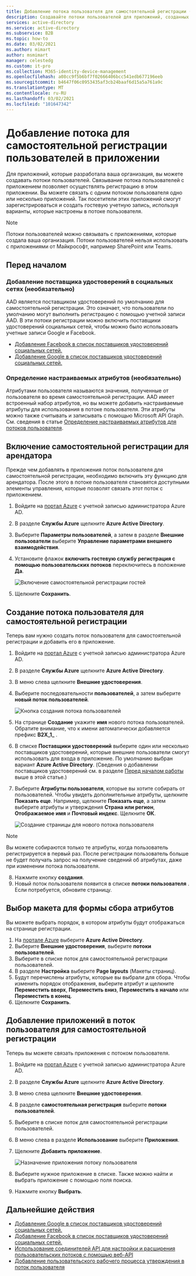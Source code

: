 ```yaml
---
title: Добавление потока пользователя для самостоятельной регистрации (AAD)
description: Создавайте потоки пользователей для приложений, созданных вашей организацией. Затем пользователи, посещающие это приложение, могут получить учетную запись гостя с помощью параметров, настроенных в потоке пользователя.
services: active-directory
ms.service: active-directory
ms.subservice: B2B
ms.topic: how-to
ms.date: 03/02/2021
ms.author: mimart
author: msmimart
manager: celestedg
ms.custom: it-pro
ms.collection: M365-identity-device-management
ms.openlocfilehash: a08cc9f5b6bf7f02666406bcc541edb677196eeb
ms.sourcegitcommit: b4647f06c0953435af3cb24baaf6d15a5a761a9c
ms.translationtype: MT
ms.contentlocale: ru-RU
ms.lasthandoff: 03/02/2021
ms.locfileid: "101647342"
---
```

# <a name="add-a-self-service-sign-up-user-flow-to-an-app"></a>Добавление потока для самостоятельной регистрации пользователей в приложении

Для приложений, которые разработала ваша организация, вы можете создавать потоки пользователей. Связывание потока пользователей с приложением позволяет осуществлять регистрацию в этом приложении. Вы можете связать с одним потоком пользователя одно или несколько приложений. Так посетители этих приложений смогут зарегистрироваться и создать гостевую учетную запись, используя варианты, которые настроены в потоке пользователя.

> [!NOTE]
> Потоки пользователей можно связывать с приложениями, которые создала ваша организация. Потоки пользователей нельзя использовать с приложениями от Майкрософт, например SharePoint или Teams.

## <a name="before-you-begin"></a>Перед началом

### <a name="add-social-identity-providers-optional"></a>Добавление поставщика удостоверений в социальных сетях (необязательно)

AAD является поставщиком удостоверений по умолчанию для самостоятельной регистрации. Это означает, что пользователи по умолчанию могут выполнить регистрацию с помощью учетной записи AAD. В эти потоки регистрации можно включить поставщики удостоверений социальных сетей, чтобы можно было использовать учетные записи Google и Facebook.

- [Добавление Facebook в список поставщиков удостоверений социальных сетей.](facebook-federation.md)
- [Добавление Google в список поставщиков удостоверений социальных сетей.](google-federation.md)

### <a name="define-custom-attributes-optional"></a>Определение настраиваемых атрибутов (необязательно)

Атрибутами пользователя называются значения, полученные от пользователя во время самостоятельной регистрации. AAD имеет встроенный набор атрибутов, но вы можете добавить настраиваемые атрибуты для использования в потоке пользователя. Эти атрибуты можно также считывать и записывать с помощью Microsoft API Graph. См. сведения в статье [Определение настраиваемых атрибутов для потоков пользователя](user-flow-add-custom-attributes.md).

## <a name="enable-self-service-sign-up-for-your-tenant"></a>Включение самостоятельной регистрации для арендатора

Прежде чем добавлять в приложения поток пользователя для самостоятельной регистрации, необходимо включить эту функцию для арендатора. После этого в потоке пользователя становятся доступными элементы управления, которые позволят связать этот поток с приложением.

1. Войдите на [портал Azure](https://portal.azure.com) с учетной записью администратора Azure AD.
2. В разделе **Службы Azure** щелкните **Azure Active Directory**.
3. Выберите **Параметры пользователей**, а затем в разделе **Внешние пользователи** выберите **Управление параметрами внешнего взаимодействия**.
4. Установите флажок **включить гостевую службу регистрация с помощью пользовательских потоков** переключитесь в положение **Да**.

   ![Включение самостоятельной регистрации гостей](media/self-service-sign-up-user-flow/enable-self-service-sign-up.png)
5. Щелкните **Сохранить**.
## <a name="create-the-user-flow-for-self-service-sign-up"></a>Создание потока пользователя для самостоятельной регистрации

Теперь вам нужно создать поток пользователя для самостоятельной регистрации и добавить его в приложение.

1. Войдите на [портал Azure](https://portal.azure.com) с учетной записью администратора Azure AD.
2. В разделе **Службы Azure** щелкните **Azure Active Directory**.
3. В меню слева щелкните **Внешние удостоверения**.
4. Выберите последовательности **пользователей**, а затем выберите **новый поток пользователей**.

   ![Кнопка создания потока пользователей](media/self-service-sign-up-user-flow/new-user-flow.png)

5. На странице **Создание** укажите **имя** нового потока пользователей. Обратите внимание, что к имени автоматически добавляется префикс **B2X_1_** .
6. В списке **Поставщики удостоверений** выберите один или несколько поставщиков удостоверений, которые внешние пользователи смогут использовать для входа в приложение. По умолчанию выбран вариант **Azure Active Directory**. (Сведения о добавлении поставщиков удостоверений см. в разделе [Перед началом работы](#before-you-begin) выше в этой статье.)
7. Выберите **Атрибуты пользователя**, которые вы хотите собирать от пользователей. Чтобы увидеть дополнительные атрибуты, щелкните **Показать еще**. Например, щелкните **Показать еще**, а затем выберите атрибуты и утверждения **Страна или регион**, **Отображаемое имя** и **Почтовый индекс**. Щелкните **ОК**.

   ![Создание страницы для нового потока пользователя](media/self-service-sign-up-user-flow/create-user-flow.png)

> [!NOTE]
> Вы можете собираются только те атрибуты, когда пользователь регистрируется в первый раз. После регистрации пользователь больше не будет получать запрос на получение сведений об атрибутах, даже при изменении потока пользователя.

8. Нажмите кнопку **создания**.
9. Новый поток пользователя появится в списке **потоки пользователя** . Если потребуется, обновите страницу.

## <a name="select-the-layout-of-the-attribute-collection-form"></a>Выбор макета для формы сбора атрибутов

Вы можете выбрать порядок, в котором атрибуты будут отображаться на странице регистрации. 

1. На [портале Azure](https://portal.azure.com) выберите **Azure Active Directory**.
2. Выберите **Внешние удостоверения**, выберите **потоки пользователей**.
3. Выберите в списке поток для самостоятельной регистрации пользователей.
4. В разделе **Настройка** выберите **Page layouts** (Макеты страниц).
5. Будут перечислены атрибуты, которые вы выбрали для сбора. Чтобы изменить порядок отображения, выберите атрибут и щелкните **Переместить вверх**, **Переместить вниз**, **Переместить в начало** или **Переместить в конец**.
6. Щелкните **Сохранить**.

## <a name="add-applications-to-the-self-service-sign-up-user-flow"></a>Добавление приложений в поток пользователя для самостоятельной регистрации

Теперь вы можете связать приложения с потоком пользователя.

1. Войдите на [портал Azure](https://portal.azure.com) с учетной записью администратора Azure AD.
2. В разделе **Службы Azure** щелкните **Azure Active Directory**.
3. В меню слева щелкните **Внешние удостоверения**.
4. В разделе **самостоятельная регистрация** выберите **потоки пользователей**.
5. Выберите в списке поток для самостоятельной регистрации пользователей.
6. В меню слева в разделе **Использование** выберите **Приложения**.
7. Щелкните **Добавить приложение**.

   ![Назначение приложения потоку пользователя](media/self-service-sign-up-user-flow/assign-app-to-user-flow.png)

8. Выберите нужное приложение в списке. Также можно найти и выбрать приложение с помощью поля поиска.
9. Нажмите кнопку **Выбрать**.

## <a name="next-steps"></a>Дальнейшие действия

- [Добавление Google в список поставщиков удостоверений социальных сетей.](google-federation.md)
- [Добавление Facebook в список поставщиков удостоверений социальных сетей.](facebook-federation.md)
- [Использование соединителей API для настройки и расширения пользовательских потоков с помощью веб-API](api-connectors-overview.md)
- [Добавление пользовательского рабочего процесса утверждения в поток пользователя](self-service-sign-up-add-approvals.md)
